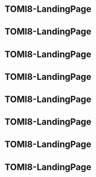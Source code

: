 # TOMI8-LandingPage
# TOMI8-LandingPage
# TOMI8-LandingPage
# TOMI8-LandingPage
# TOMI8-LandingPage
# TOMI8-LandingPage
# TOMI8-LandingPage
# TOMI8-LandingPage
